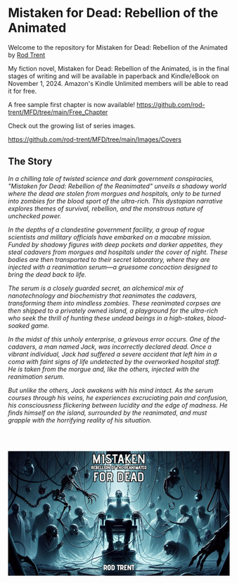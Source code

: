 # Mistaken for Dead: Rebellion of the Animated

Welcome to the repository for Mistaken for Dead: Rebellion of the Animated by <a href="https://amazon.com/author/rodtrent" target="_blank">Rod Trent</a>

My fiction novel, Mistaken for Dead: Rebellion of the Animated, is in the final stages of writing and will be available in paperback and Kindle/eBook on November 1, 2024. Amazon's Kindle Unlimited members will be able to read it for free.

A free sample first chapter is now available!  https://github.com/rod-trent/MFD/tree/main/Free_Chapter 

Check out the growing list of series images.

https://github.com/rod-trent/MFD/tree/main/Images/Covers

## The Story

_In a chilling tale of twisted science and dark government conspiracies, "Mistaken for Dead: Rebellion of the Reanimated" unveils a shadowy world where the dead are stolen from morgues and hospitals, only to be turned into zombies for the blood sport of the ultra-rich. This dystopian narrative explores themes of survival, rebellion, and the monstrous nature of unchecked power._

_In the depths of a clandestine government facility, a group of rogue scientists and military officials have embarked on a macabre mission. Funded by shadowy figures with deep pockets and darker appetites, they steal cadavers from morgues and hospitals under the cover of night. These bodies are then transported to their secret laboratory, where they are injected with a reanimation serum—a gruesome concoction designed to bring the dead back to life._

_The serum is a closely guarded secret, an alchemical mix of nanotechnology and biochemistry that reanimates the cadavers, transforming them into mindless zombies. These reanimated corpses are then shipped to a privately owned island, a playground for the ultra-rich who seek the thrill of hunting these undead beings in a high-stakes, blood-soaked game._

_In the midst of this unholy enterprise, a grievous error occurs. One of the cadavers, a man named Jack, was incorrectly declared dead. Once a vibrant individual, Jack had suffered a severe accident that left him in a coma with faint signs of life undetected by the overworked hospital staff. He is taken from the morgue and, like the others, injected with the reanimation serum._

_But unlike the others, Jack awakens with his mind intact. As the serum courses through his veins, he experiences excruciating pain and confusion, his consciousness flickering between lucidity and the edge of madness. He finds himself on the island, surrounded by the reanimated, and must grapple with the horrifying reality of his situation._

<br><br>

<p align="center"><img src="https://github.com/rod-trent/MFD/blob/main/Images/Book_Cover_Small.png"></center></p>
